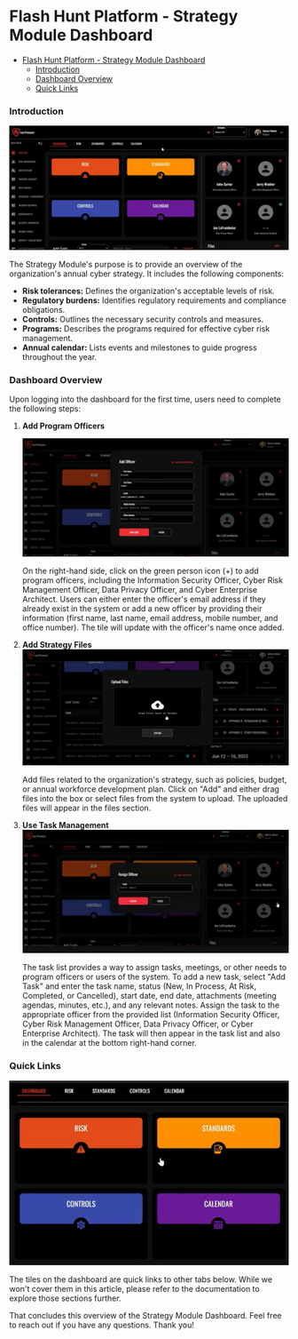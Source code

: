 # Flash Hunt Platform - Strategy Module Dashboard

- [Flash Hunt Platform - Strategy Module Dashboard](#flash-hunt-platform---strategy-module-dashboard)
    - [Introduction](#introduction)
    - [Dashboard Overview](#dashboard-overview)
    - [Quick Links](#quick-links)

### Introduction

![Dashboard](dashboard.png)

The Strategy Module's purpose is to provide an overview of the organization's annual cyber strategy. It includes the following components:

- **Risk tolerances:** Defines the organization's acceptable levels of risk.
- **Regulatory burdens:** Identifies regulatory requirements and compliance obligations.
- **Controls:** Outlines the necessary security controls and measures.
- **Programs:** Describes the programs required for effective cyber risk management.
- **Annual calendar:** Lists events and milestones to guide progress throughout the year.

### Dashboard Overview

Upon logging into the dashboard for the first time, users need to complete the following steps:

1. **Add Program Officers**

   ![Dashboard](add-officer.png)

   On the right-hand side, click on the green person icon (+) to add program officers, including the Information Security Officer, Cyber Risk Management Officer, Data Privacy Officer, and Cyber Enterprise Architect. Users can either enter the officer's email address if they already exist in the system or add a new officer by providing their information (first name, last name, email address, mobile number, and office number). The tile will update with the officer's name once added.

2. **Add Strategy Files**
   ![Upload strategy files](upload-file.png)

   Add files related to the organization's strategy, such as policies, budget, or annual workforce development plan. Click on "Add" and either drag files into the box or select files from the system to upload. The uploaded files will appear in the files section.

3. **Use Task Management**
   ![Add Task](assign-officer.png)

   The task list provides a way to assign tasks, meetings, or other needs to program officers or users of the system. To add a new task, select "Add Task" and enter the task name, status (New, In Process, At Risk, Completed, or Cancelled), start date, end date, attachments (meeting agendas, minutes, etc.), and any relevant notes. Assign the task to the appropriate officer from the provided list (Information Security Officer, Cyber Risk Management Officer, Data Privacy Officer, or Cyber Enterprise Architect). The task will then appear in the task list and also in the calendar at the bottom right-hand corner.

### Quick Links

![Quick Links](quick-links.png)

The tiles on the dashboard are quick links to other tabs below. While we won't cover them in this article, please refer to the documentation to explore those sections further.

That concludes this overview of the Strategy Module Dashboard. Feel free to reach out if you have any questions. Thank you!
